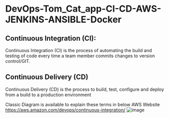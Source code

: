 # DevOps-Tom_Cat_app-CI-CD-AWS-JENKINS-ANSIBLE-Docker

## Continuous Integration (CI):
Continuous Integration (CI) is the process of automating the build and testing of code every time a team member commits changes to version control/GIT.

## Continuous Delivery (CD)
Continuous Delivery (CD) is the process to build, test, configure and deploy from a build to a production environment

Classic Diagram is available to explain these terms in below AWS Website
https://aws.amazon.com/devops/continuous-integration/
![image](https://user-images.githubusercontent.com/26620265/174940919-b6753737-974f-40cf-b9e7-d2a40843f93f.png)
